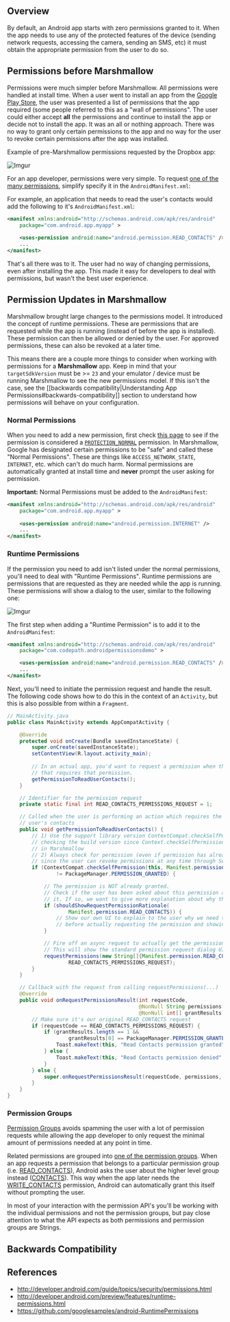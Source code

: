 ## Overview

By default, an Android app starts with zero permissions granted to it. When the app needs to use any of the protected features of the device (sending network requests, accessing the camera, sending an SMS, etc) it must obtain the appropriate permission from the user to do so.

## Permissions before Marshmallow

Permissions were much simpler before Marshmallow. All permissions were handled at install time. When a user went to install an app from the [Google Play Store](https://play.google.com/store), the user was presented a list of permissions that the app required (some people referred to this as a "wall of permissions". The user could either accept **all** the permissions and continue to install the app or decide not to install the app. It was an all or nothing approach. There was no way to grant only certain permissions to the app and no way for the user to revoke certain permissions after the app was installed. 

Example of pre-Marshmallow permissions requested by the Dropbox app: 

![Imgur](http://i.imgur.com/XeRdzOT.png)

For an app developer, permissions were very simple. To request [one of the many permissions](http://developer.android.com/reference/android/Manifest.permission.html), simplify specify it in the `AndroidManifest.xml`:

For example, an application that needs to read the user's contacts would add the following to it's `AndroidManifest.xml`:

```xml
<manifest xmlns:android="http://schemas.android.com/apk/res/android"
    package="com.android.app.myapp" >
    
    <uses-permission android:name="android.permission.READ_CONTACTS" />
    ...
</manifest>
```

That's all there was to it. The user had no way of changing permissions, even after installing the app. This made it easy for developers to deal with permissions, but wasn't the best user experience.

## Permission Updates in Marshmallow
 
Marshmallow brought large changes to the permissions model. It introduced the concept of runtime permissions. These are permissions that are requested while the app is running (instead of before the app is installed). These permission can then be allowed or denied by the user. For approved permissions, these can also be revoked at a later time.

This means there are a couple more things to consider when working with permissions for a **Marshmallow** app. Keep in mind that your `targetSdkVersion` must be >= `23` and your emulator / device must be running Marshmallow to see the new permissions model. If this isn't the case, see the [[backwards compatibility|Understanding App Permissions#backwards-compatibility]] section to understand how permissions will behave on your configuration.

### Normal Permissions

When you need to add a new permission, first check [this page](http://developer.android.com/preview/features/runtime-permissions.html#normal) to see if the permission is considered a [`PROTECTION_NORMAL`](http://developer.android.com/reference/android/content/pm/PermissionInfo.html#PROTECTION_NORMAL) permission. In Marshmallow, Google has designated certain permissions to be "safe" and called these "Normal Permissions". These are things like `ACCESS_NETWORK_STATE`, `INTERNET`, etc. which can't do much harm. Normal permissions are automatically granted at install time and **never** prompt the user asking for permission.

**Important:** Normal Permissions must be added to the `AndroidManifest`:

```xml
<manifest xmlns:android="http://schemas.android.com/apk/res/android"
    package="com.android.app.myapp" >
    
    <uses-permission android:name="android.permission.INTERNET" />
    ...
</manifest>
```

### Runtime Permissions

If the permission you need to add isn't listed under the normal permissions, you'll need to deal with "Runtime Permissions". Runtime permissions are permissions that are requested as they are needed while the app is running. These permissions will show a dialog to the user, similar to the following one:

![Imgur](http://i.imgur.com/er8yE9J.png)

The first step when adding a "Runtime Permission" is to add it to the `AndroidManifest`:

```xml
<manifest xmlns:android="http://schemas.android.com/apk/res/android"
    package="com.codepath.androidpermissionsdemo" >

    <uses-permission android:name="android.permission.READ_CONTACTS" />
    ...
</manifest>
```

Next, you'll need to initiate the permission request and handle the result. The following code shows how to do this in the context of an `Activity`, but this is also possible from within a `Fragment`. 

```java
// MainActivity.java
public class MainActivity extends AppCompatActivity {

    @Override
    protected void onCreate(Bundle savedInstanceState) {
        super.onCreate(savedInstanceState);
        setContentView(R.layout.activity_main);
        
        // In an actual app, you'd want to request a permission when the user performs an action
        // that requires that permission.
        getPermissionToReadUserContacts();
    }

    // Identifier for the permission request
    private static final int READ_CONTACTS_PERMISSIONS_REQUEST = 1;

    // Called when the user is performing an action which requires the app to read the
    // user's contacts
    public void getPermissionToReadUserContacts() {
        // 1) Use the support library version ContextCompat.checkSelfPermission(...) to avoid
        // checking the build version since Context.checkSelfPermission(...) is only available
        // in Marshmallow
        // 2) Always check for permission (even if permission has already been granted)
        // since the user can revoke permissions at any time through Settings
        if (ContextCompat.checkSelfPermission(this, Manifest.permission.READ_CONTACTS)
                != PackageManager.PERMISSION_GRANTED) {

            // The permission is NOT already granted.
            // Check if the user has been asked about this permission already and denied
            // it. If so, we want to give more explanation about why the permission is needed.
            if (shouldShowRequestPermissionRationale(
                    Manifest.permission.READ_CONTACTS)) {
                // Show our own UI to explain to the user why we need to read the contacts
                // before actually requesting the permission and showing the default UI
            }

            // Fire off an async request to actually get the permission
            // This will show the standard permission request dialog UI
            requestPermissions(new String[]{Manifest.permission.READ_CONTACTS},
                    READ_CONTACTS_PERMISSIONS_REQUEST);
        }
    }

    // Callback with the request from calling requestPermissions(...)
    @Override
    public void onRequestPermissionsResult(int requestCode,
                                           @NonNull String permissions[],
                                           @NonNull int[] grantResults) {
        // Make sure it's our original READ_CONTACTS request
        if (requestCode == READ_CONTACTS_PERMISSIONS_REQUEST) {
            if (grantResults.length == 1 &&
                    grantResults[0] == PackageManager.PERMISSION_GRANTED) {
                Toast.makeText(this, "Read Contacts permission granted", Toast.LENGTH_SHORT).show();
            } else {
                Toast.makeText(this, "Read Contacts permission denied", Toast.LENGTH_SHORT).show();
            }
        } else {
            super.onRequestPermissionsResult(requestCode, permissions, grantResults);
        }
    }
}
```

### Permission Groups

[Permission Groups](http://developer.android.com/preview/features/runtime-permissions.html#perm-groups) avoids spamming the user with a lot of permission requests while allowing the app developer to only request the minimal amount of permissions needed at any point in time.

Related permissions are grouped into [one of the permission groups](http://developer.android.com/reference/android/Manifest.permission_group.html). When an app requests a permission that belongs to a particular permission group (i.e. [READ_CONTACTS](http://developer.android.com/reference/android/Manifest.permission.html#READ_CONTACTS)), Android asks the user about the higher level group instead ([CONTACTS](http://developer.android.com/reference/android/Manifest.permission_group.html#CONTACTS)). This way when the app later needs the [WRITE_CONTACTS](http://developer.android.com/reference/android/Manifest.permission.html#WRITE_CONTACTS) permission, Android can automatically grant this itself without prompting the user.

In most of your interaction with the permission API's you'll be working with the individual permissions and not the permission groups, but pay close attention to what the API expects as both permissions and permission groups are Strings.

## Backwards Compatibility


###

## References

* <http://developer.android.com/guide/topics/security/permissions.html>
* <http://developer.android.com/preview/features/runtime-permissions.html>
* <https://github.com/googlesamples/android-RuntimePermissions>